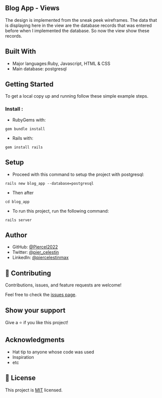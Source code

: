
## Blog App - Views

The design is implemented from the sneak peek wireframes. The data that is displaying here in the view are the database records that was entered before when I implemented the database. So now the view show these records.


## Built With

- Major languages:Ruby, Javascript, HTML & CSS
- Main database: postgresql

## Getting Started

To get a local copy up and running follow these simple example steps.

### Install :

- RubyGems with:

```
gem bundle install
```

- Rails with:

```
gem install rails
```

## Setup

- Proceed with this command to setup the project with postgresql:

```
rails new blog_app --database=postgresql
```

- Then after

```
cd blog_app
```

- To run this project, run the following command:

```
rails server
```

## Author

- GitHub: [@Piercel2022](https://github.com/Piercel2022)
- Twitter: [@pier_celestin](https://twitter.com/pier_celestin)
- LinkedIn: [@piercelestinmax](https://linkedin.com/in/piercelestinmax)

## 🤝 Contributing

Contributions, issues, and feature requests are welcome!

Feel free to check the [issues page](../../issues/).

## Show your support

Give a ⭐️ if you like this project!

## Acknowledgments

- Hat tip to anyone whose code was used
- Inspiration
- etc

## 📝 License

This project is [MIT](./MIT.md) licensed.
